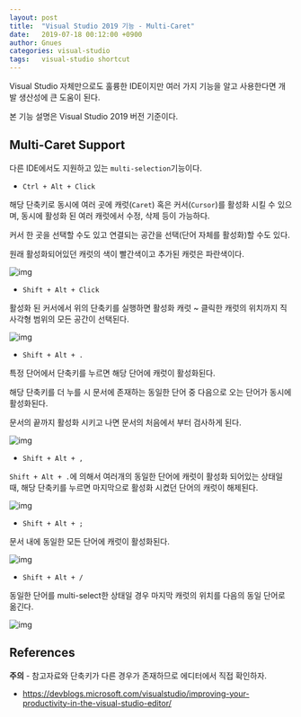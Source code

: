 ```yaml
---
layout: post
title:  "Visual Studio 2019 기능 - Multi-Caret"
date:   2019-07-18 00:12:00 +0900
author: Gnues
categories: visual-studio
tags:	visual-studio shortcut
---
```


Visual Studio 자체만으로도 훌륭한 IDE이지만 여러 가지 기능을 알고 사용한다면 개발 생산성에 큰 도움이 된다.

본 기능 설명은 Visual Studio 2019 버전 기준이다.

## Multi-Caret Support

다른 IDE에서도 지원하고 있는 `multi-selection`기능이다.

- `Ctrl + Alt + Click`

해당 단축키로 동시에 여러 곳에 캐럿(`Caret`) 혹은 커서(`Cursor`)를 활성화 시킬 수 있으며, 동시에 활성화 된 여러 캐럿에서 수정, 삭제 등이 가능하다.

커서 한 곳을 선택할 수도 있고 연결되는 공간을 선택(단어 자체를 활성화)할 수도 있다.

원래 활성화되어있던 캐럿의 색이 빨간색이고 추가된 캐럿은 파란색이다.

![img]({{"/assets/visualStudio/AddCarets.gif"}})

- `Shift + Alt + Click`

활성화 된 커서에서 위의 단축키를 실행하면 활성화 캐럿 ~ 클릭한 캐럿의 위치까지 직사각형 범위의 모든 공간이 선택된다.

![img]({{"/assets/visualStudio/shiftAltClick.gif"}})

- `Shift + Alt + .`

특정 단어에서 단축키를 누르면 해당 단어에 캐럿이 활성화된다.

해당 단축키를 더 누를 시 문서에 존재하는 동일한 단어 중 다음으로 오는 단어가 동시에 활성화된다.

문서의 끝까지 활성화 시키고 나면 문서의 처음에서 부터 검사하게 된다.

![img]({{"/assets/visualStudio/shiftAltDot.gif"}})

- `Shift + Alt + ,`

`Shift + Alt + .`에 의해서 여러개의 동일한 단어에 캐럿이 활성화 되어있는 상태일 때, 해당 단축키를 누르면 마지막으로 활성화 시켰던 단어의 캐럿이 해제된다.

![img]({{"/assets/visualStudio/shiftAltComma.gif"}})

- `Shift + Alt + ;`

문서 내에 동일한 모든 단어에 캐럿이 활성화된다.

![img]({{"/assets/visualStudio/shiftAltSemicolon.gif"}})

- `Shift + Alt + /`

동일한 단어를 multi-select한 상태일 경우 마지막 캐럿의 위치를 다음의 동일 단어로 옮긴다.

![img]({{"/assets/visualStudio/shiftAltSlash.gif"}})

## References

**주의** - 참고자료와 단축키가 다른 경우가 존재하므로 에디터에서 직접 확인하자.

- <https://devblogs.microsoft.com/visualstudio/improving-your-productivity-in-the-visual-studio-editor/>
